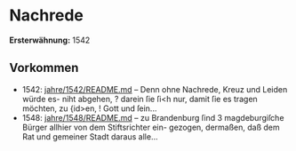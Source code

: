 # Nachrede

**Ersterwähnung:** 1542

## Vorkommen
- 1542: [jahre/1542/README.md](../jahre/1542/README.md) – Denn ohne
Nachrede, Kreuz und Leiden würde es- niht abgehen, ?
darein ſie ſi<h nur, damit ſie es tragen möchten, zu \{id>en, !
Gott und ſein...
- 1548: [jahre/1548/README.md](../jahre/1548/README.md) – zu Brandenburg ſind 3
magdeburgiſche Bürger allhier von dem Stiftsrichter ein-
gezogen, dermaßen, daß dem Rat und gemeiner Stadt
daraus alle...
